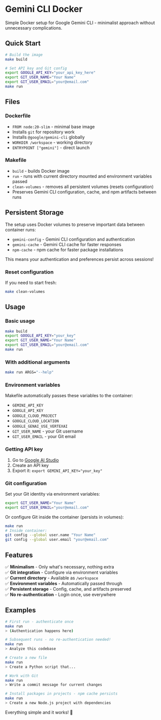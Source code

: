 # Gemini CLI Docker

Simple Docker setup for Google Gemini CLI - minimalist approach without unnecessary complications.

## Quick Start

```bash
# Build the image
make build

# Set API key and Git config
export GOOGLE_API_KEY="your_api_key_here"
export GIT_USER_NAME="Your Name"
export GIT_USER_EMAIL="your@email.com"
make run
```

## Files

### Dockerfile
- `FROM node:20-slim` - minimal base image
- Installs `git` for repository work
- Installs `@google/gemini-cli` globally
- `WORKDIR /workspace` - working directory
- `ENTRYPOINT ["gemini"]` - direct launch

### Makefile
- `build` - builds Docker image
- `run` - runs with current directory mounted and environment variables passed
- `clean-volumes` - removes all persistent volumes (resets configuration)
- Preserves Gemini CLI configuration, cache, and npm artifacts between runs

## Persistent Storage

The setup uses Docker volumes to preserve important data between container runs:

- `gemini-config` - Gemini CLI configuration and authentication
- `gemini-cache` - Gemini CLI cache for faster responses
- `npm-cache` - npm cache for faster package installations

This means your authentication and preferences persist across sessions!

### Reset configuration
If you need to start fresh:
```bash
make clean-volumes
```

## Usage

### Basic usage
```bash
make build
export GOOGLE_API_KEY="your_key"
export GIT_USER_NAME="Your Name"  
export GIT_USER_EMAIL="your@email.com"
make run
```

### With additional arguments
```bash
make run ARGS="--help"
```

### Environment variables
Makefile automatically passes these variables to the container:
- `GEMINI_API_KEY`
- `GOOGLE_API_KEY`
- `GOOGLE_CLOUD_PROJECT`
- `GOOGLE_CLOUD_LOCATION`
- `GOOGLE_GENAI_USE_VERTEXAI`
- `GIT_USER_NAME` - your Git username
- `GIT_USER_EMAIL` - your Git email

### Getting API key
1. Go to [Google AI Studio](https://aistudio.google.com/apikey)
2. Create an API key
3. Export it: `export GEMINI_API_KEY="your_key"`

### Git configuration
Set your Git identity via environment variables:
```bash
export GIT_USER_NAME="Your Name"
export GIT_USER_EMAIL="your@email.com"
```

Or configure Git inside the container (persists in volumes):
```bash
make run
# Inside container:
git config --global user.name "Your Name"
git config --global user.email "your@email.com"
```

## Features

✅ **Minimalism** - Only what's necessary, nothing extra  
✅ **Git integration** - Configure via environment variables  
✅ **Current directory** - Available as `/workspace`  
✅ **Environment variables** - Automatically passed through  
✅ **Persistent storage** - Config, cache, and artifacts preserved  
✅ **No re-authentication** - Login once, use everywhere

## Examples

```bash
# First run - authenticate once
make run
> (Authentication happens here)

# Subsequent runs - no re-authentication needed!
make run
> Analyze this codebase

# Create a new file  
make run  
> Create a Python script that...

# Work with Git
make run
> Write a commit message for current changes

# Install packages in projects - npm cache persists
make run
> Create a new Node.js project with dependencies
```

Everything simple and it works! 🚀